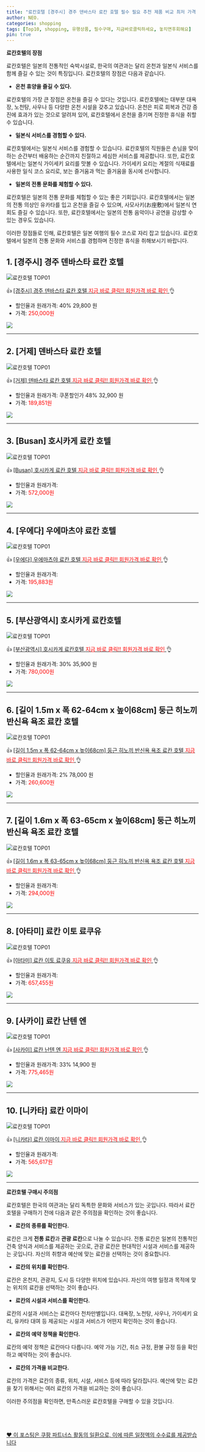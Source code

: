 ```yaml
---
title: "료칸호텔 [경주시] 경주 덴바스타 료칸 호텔 필수 필요 추천 제품 비교 최저 가격 비교 장점 구매 후기 구매평"
author: NEO.
categories: shopping
tags: [Top10, shopping, 유행상품, 필수구매, 지금바로클릭하세요, 놓치면후회해요]
pin: true
---
```

**료칸호텔의 장점**

료칸호텔은 일본의 전통적인 숙박시설로, 한국의 여관과는 달리 온천과 일본식 서비스를 함께 즐길 수 있는 것이 특징입니다. 료칸호텔의 장점은 다음과 같습니다.

* **온천 휴양을 즐길 수 있다.**

료칸호텔의 가장 큰 장점은 온천을 즐길 수 있다는 것입니다. 료칸호텔에는 대부분 대욕장, 노천탕, 사우나 등 다양한 온천 시설을 갖추고 있습니다. 온천은 피로 회복과 건강 증진에 효과가 있는 것으로 알려져 있어, 료칸호텔에서 온천을 즐기며 진정한 휴식을 취할 수 있습니다.

* **일본식 서비스를 경험할 수 있다.**

료칸호텔에서는 일본식 서비스를 경험할 수 있습니다. 료칸호텔의 직원들은 손님을 맞이하는 순간부터 배웅하는 순간까지 친절하고 세심한 서비스를 제공합니다. 또한, 료칸호텔에서는 일본식 가이세키 요리를 맛볼 수 있습니다. 가이세키 요리는 계절의 식재료를 사용한 일식 코스 요리로, 보는 즐거움과 먹는 즐거움을 동시에 선사합니다.

* **일본의 전통 문화를 체험할 수 있다.**

료칸호텔은 일본의 전통 문화를 체험할 수 있는 좋은 기회입니다. 료칸호텔에서는 일본의 전통 의상인 유카타를 입고 온천을 즐길 수 있으며, 사모사키(お座敷)에서 일본식 연회도 즐길 수 있습니다. 또한, 료칸호텔에서는 일본의 전통 음악이나 공연을 감상할 수 있는 경우도 있습니다.

이러한 장점들로 인해, 료칸호텔은 일본 여행의 필수 코스로 자리 잡고 있습니다. 료칸호텔에서 일본의 전통 문화와 서비스를 경험하며 진정한 휴식을 취해보시기 바랍니다.

   

## 1. [경주시] 경주 덴바스타 료칸 호텔

![료칸호텔 TOP01](https://thumbnail8.coupangcdn.com/thumbnails/remote/490x490ex/image/travel_reactor/travelConnect/hotel/A00935655/4375a86f-67a4-4300-bbe6-4416ded6c9ab.jpg)


👍 [[경주시] 경주 덴바스타 료칸 호텔 <font color=red> 지금 바로 클릭!! 회원가격 바로 확인 </font> ](https://link.coupang.com/re/AFFTDP?lptag=AF3617701&subid=GithubCoopas&pageKey=10000002811505&traceid=V0-153&itemId=None&vendorItemId=None) 👌 


- 할인율과 원래가격: 40%  29,800   원
- 가격: <span style='color:red'>250,000원</span>

[![](/discount_price.png)](https://link.coupang.com/re/AFFTDP?lptag=AF3617701&subid=GithubCoopas&pageKey=10000002811505&traceid=V0-153&itemId=None&vendorItemId=None)

---


   

## 2. [거제] 덴바스타 료칸 호텔

![료칸호텔 TOP01](https://thumbnail7.coupangcdn.com/thumbnails/remote/490x490ex/image/travel_reactor/travelConnect/hotel/C00924717/2aab9a55-2d9a-4ece-bfbd-626a33e8c2e4.jpg)


👍 [[거제] 덴바스타 료칸 호텔 <font color=red> 지금 바로 클릭!! 회원가격 바로 확인 </font> ](https://link.coupang.com/re/AFFTDP?lptag=AF3617701&subid=GithubCoopas&pageKey=10000002359581&traceid=V0-153&itemId=None&vendorItemId=None) 👌 


- 할인율과 원래가격: 쿠폰할인가 48%  32,900   원
- 가격: <span style='color:red'>189,851원</span>

[![](/discount_price.png)](https://link.coupang.com/re/AFFTDP?lptag=AF3617701&subid=GithubCoopas&pageKey=10000002359581&traceid=V0-153&itemId=None&vendorItemId=None)

---


   

## 3. [Busan] 호시카게 료칸 호텔

![료칸호텔 TOP01](https://thumbnail10.coupangcdn.com/thumbnails/remote/490x490ex/image/travel_reactor/travelConnect/hotel/C00242129/212d4714-3005-4333-8356-a02b674e2a7d.jpg)


👍 [[Busan] 호시카게 료칸 호텔 <font color=red> 지금 바로 클릭!! 회원가격 바로 확인 </font> ](https://link.coupang.com/re/AFFTDP?lptag=AF3617701&subid=GithubCoopas&pageKey=10000000787453&traceid=V0-153&itemId=None&vendorItemId=None) 👌 


- 할인율과 원래가격: 
- 가격: <span style='color:red'>572,000원</span>

[![](/discount_price.png)](https://link.coupang.com/re/AFFTDP?lptag=AF3617701&subid=GithubCoopas&pageKey=10000000787453&traceid=V0-153&itemId=None&vendorItemId=None)

---


   

## 4. [우에다] 우에마츠야 료칸 호텔

![료칸호텔 TOP01](https://thumbnail9.coupangcdn.com/thumbnails/remote/490x490ex/image/travel_reactor/travelConnect/hotel/C00655061/f2f1740e-18c5-494f-bd10-8649a1b3a39c.jpg)


👍 [[우에다] 우에마츠야 료칸 호텔 <font color=red> 지금 바로 클릭!! 회원가격 바로 확인 </font> ](https://link.coupang.com/re/AFFTDP?lptag=AF3617701&subid=GithubCoopas&pageKey=10000001832560&traceid=V0-153&itemId=None&vendorItemId=None) 👌 


- 할인율과 원래가격: 
- 가격: <span style='color:red'>195,883원</span>

[![](/discount_price.png)](https://link.coupang.com/re/AFFTDP?lptag=AF3617701&subid=GithubCoopas&pageKey=10000001832560&traceid=V0-153&itemId=None&vendorItemId=None)

---


   

## 5. [부산광역시] 호시카게 료칸호텔

![료칸호텔 TOP01](https://thumbnail7.coupangcdn.com/thumbnails/remote/490x490ex/image/travel_reactor/travelConnect/hotel/A00935655/ea8c7a7d-46ed-48cc-a791-d06da0b75f9f.jpg)


👍 [[부산광역시] 호시카게 료칸호텔 <font color=red> 지금 바로 클릭!! 회원가격 바로 확인 </font> ](https://link.coupang.com/re/AFFTDP?lptag=AF3617701&subid=GithubCoopas&pageKey=10000002659114&traceid=V0-153&itemId=None&vendorItemId=None) 👌 


- 할인율과 원래가격: 30%  35,900   원
- 가격: <span style='color:red'>780,000원</span>

[![](/discount_price.png)](https://link.coupang.com/re/AFFTDP?lptag=AF3617701&subid=GithubCoopas&pageKey=10000002659114&traceid=V0-153&itemId=None&vendorItemId=None)

---


   

## 6. [길이 1.5m x 폭 62-64cm x 높이68cm] 둥근 히노끼 반신욕 욕조 료칸 호텔

![료칸호텔 TOP01](https://thumbnail7.coupangcdn.com/thumbnails/remote/490x490ex/image/vendor_inventory/9dde/867ef6969ce8c260a060d803247c15663ad78cb0c4c74e9c583a26a13cc3.png)


👍 [[길이 1.5m x 폭 62-64cm x 높이68cm] 둥근 히노끼 반신욕 욕조 료칸 호텔 <font color=red> 지금 바로 클릭!! 회원가격 바로 확인 </font> ](https://link.coupang.com/re/AFFSDP?lptag=AF3617701&subid=GithubCoopas&pageKey=7673368616&traceid=V0-153&itemId=20475858268&vendorItemId=87554961666) 👌 


- 할인율과 원래가격: 2%  78,000   원
- 가격: <span style='color:red'>260,600원</span>

[![](/discount_price.png)](https://link.coupang.com/re/AFFSDP?lptag=AF3617701&subid=GithubCoopas&pageKey=7673368616&traceid=V0-153&itemId=20475858268&vendorItemId=87554961666)

---


   

## 7. [길이 1.6m x 폭 63-65cm x 높이68cm] 둥근 히노끼 반신욕 욕조 료칸 호텔

![료칸호텔 TOP01](https://thumbnail7.coupangcdn.com/thumbnails/remote/490x490ex/image/vendor_inventory/9dde/867ef6969ce8c260a060d803247c15663ad78cb0c4c74e9c583a26a13cc3.png)


👍 [[길이 1.6m x 폭 63-65cm x 높이68cm] 둥근 히노끼 반신욕 욕조 료칸 호텔 <font color=red> 지금 바로 클릭!! 회원가격 바로 확인 </font> ](https://link.coupang.com/re/AFFSDP?lptag=AF3617701&subid=GithubCoopas&pageKey=7673368136&traceid=V0-153&itemId=20475855634&vendorItemId=87554959058) 👌 


- 할인율과 원래가격: 
- 가격: <span style='color:red'>294,000원</span>

[![](/discount_price.png)](https://link.coupang.com/re/AFFSDP?lptag=AF3617701&subid=GithubCoopas&pageKey=7673368136&traceid=V0-153&itemId=20475855634&vendorItemId=87554959058)

---


   

## 8. [아타미] 료칸 이토 료쿠유

![료칸호텔 TOP01](https://thumbnail9.coupangcdn.com/thumbnails/remote/490x490ex/image/travel_reactor/travelConnect/hotel/C00924717/421f9db0-0375-46ad-bec8-834852417b02.jpg)


👍 [[아타미] 료칸 이토 료쿠유 <font color=red> 지금 바로 클릭!! 회원가격 바로 확인 </font> ](https://link.coupang.com/re/AFFTDP?lptag=AF3617701&subid=GithubCoopas&pageKey=10000001834044&traceid=V0-153&itemId=None&vendorItemId=None) 👌 


- 할인율과 원래가격: 
- 가격: <span style='color:red'>657,455원</span>

[![](/discount_price.png)](https://link.coupang.com/re/AFFTDP?lptag=AF3617701&subid=GithubCoopas&pageKey=10000001834044&traceid=V0-153&itemId=None&vendorItemId=None)

---


   

## 9. [사카이] 료칸 난텐 엔

![료칸호텔 TOP01](https://thumbnail10.coupangcdn.com/thumbnails/remote/490x490ex/image/travel_reactor/travelConnect/hotel/C00924717/0058d4bc-a658-4fba-b7e5-ec7b6a8b7260.jpg)


👍 [[사카이] 료칸 난텐 엔 <font color=red> 지금 바로 클릭!! 회원가격 바로 확인 </font> ](https://link.coupang.com/re/AFFTDP?lptag=AF3617701&subid=GithubCoopas&pageKey=10000001833427&traceid=V0-153&itemId=None&vendorItemId=None) 👌 


- 할인율과 원래가격: 33%  14,900   원
- 가격: <span style='color:red'>775,465원</span>

[![](/discount_price.png)](https://link.coupang.com/re/AFFTDP?lptag=AF3617701&subid=GithubCoopas&pageKey=10000001833427&traceid=V0-153&itemId=None&vendorItemId=None)

---


   

## 10. [니카타] 료칸 이마이

![료칸호텔 TOP01](https://thumbnail9.coupangcdn.com/thumbnails/remote/490x490ex/image/travel_reactor/travelConnect/hotel/C00924717/52ceb772-89d6-4748-87cc-b49b1eacbd21.png)


👍 [[니카타] 료칸 이마이 <font color=red> 지금 바로 클릭!! 회원가격 바로 확인 </font> ](https://link.coupang.com/re/AFFTDP?lptag=AF3617701&subid=GithubCoopas&pageKey=10000010038251&traceid=V0-153&itemId=None&vendorItemId=None) 👌 


- 할인율과 원래가격: 
- 가격: <span style='color:red'>565,617원</span>

[![](/discount_price.png)](https://link.coupang.com/re/AFFTDP?lptag=AF3617701&subid=GithubCoopas&pageKey=10000010038251&traceid=V0-153&itemId=None&vendorItemId=None)

---
**료칸호텔 구매시 주의점**

료칸호텔은 한국의 여관과는 달리 독특한 문화와 서비스가 있는 곳입니다. 따라서 료칸호텔을 구매하기 전에 다음과 같은 주의점을 확인하는 것이 좋습니다.

* **료칸의 종류를 확인한다.**

료칸은 크게 **전통 료칸**과 **관광 료칸**으로 나눌 수 있습니다. 전통 료칸은 일본의 전통적인 건축 양식과 서비스를 제공하는 곳으로, 관광 료칸은 현대적인 시설과 서비스를 제공하는 곳입니다. 자신의 취향과 예산에 맞는 료칸을 선택하는 것이 중요합니다.

* **료칸의 위치를 확인한다.**

료칸은 온천지, 관광지, 도시 등 다양한 위치에 있습니다. 자신의 여행 일정과 목적에 맞는 위치의 료칸을 선택하는 것이 좋습니다.

* **료칸의 시설과 서비스를 확인한다.**

료칸의 시설과 서비스는 료칸마다 천차만별입니다. 대욕장, 노천탕, 사우나, 가이세키 요리, 유카타 대여 등 제공되는 시설과 서비스가 어떤지 확인하는 것이 좋습니다.

* **료칸의 예약 정책을 확인한다.**

료칸의 예약 정책은 료칸마다 다릅니다. 예약 가능 기간, 취소 규정, 환불 규정 등을 확인하고 예약하는 것이 좋습니다.

* **료칸의 가격을 비교한다.**

료칸의 가격은 료칸의 종류, 위치, 시설, 서비스 등에 따라 달라집니다. 예산에 맞는 료칸을 찾기 위해서는 여러 료칸의 가격을 비교하는 것이 좋습니다.

이러한 주의점을 확인하면, 만족스러운 료칸호텔을 구매할 수 있을 것입니다.<br><br><br><br><br> [ ❤  이 포스팅은 쿠팡 파트너스 활동의 일환으로, 이에 따른 일정액의 수수료를 제공받습니다](https://link.coupang.com/a/bcEFyh)